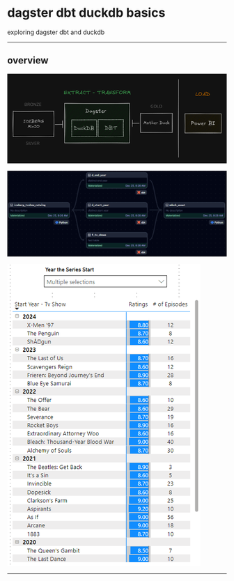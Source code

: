 # dagster dbt duckdb basics

exploring dagster dbt and duckdb

---

## overview

![overview_architecture](https://github.com/dnErf/de_dagster_dbt_duckdb_24/blob/main/_docs/de_x24f01_01.png)

![overview_dagster](https://github.com/dnErf/de_dagster_dbt_duckdb_24/blob/main/_docs/de_x24f01_02.png)

![overview_powerbi](https://github.com/dnErf/de_dagster_dbt_duckdb_24/blob/main/_docs/de_x24f01_03.png)

---

